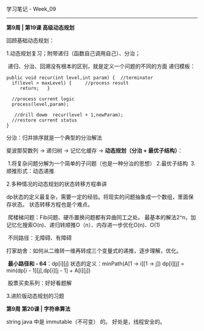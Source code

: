 学习笔记 - Week_09

------

  **第9周 | 第19课 高级动态规划**

  回顾基础动态规划：

  1.动态规划复习；附带递归（函数自己调用自己）、分治；

​     递归、分治、回溯没有根本的区别，就是定义一个问题的不同的方面
​     递归模板：

```
public void recur(int level,int param) {  //terminator
  if(level > maxLevel) {     //process result
     return;   }
   
  //process current logic
  process(level,param);

   //drill dowm  recur(level + 1,newParam);
  //restore current status
}
```


  分治：归并排序就是一个典型的分治解法

  斐波那契数列 -> 递归树 -> 记忆化缓存 -> **动态规划（分治 + 最优子结构）**：

​    1.将复杂问题分解为一个简单的子问题（也是一种分治的思想）
​     2.最优子结构
​     3.顺推形式：动态递推

  2.多种情况的动态规划的状态转移方程串讲

​     dp状态的定义最复杂，需要一定的经验。将现实的问题抽象成一个数组，里面保存状态。 状态转移方程也是个难点。

​     爬楼梯问题：Fib问题、硬币置换问题都有异曲同工之处。 最基本的解法2^n，加记忆化搜索O(n)、递归转顺推O（n）、内存进一步优化O(n)、O(1)

​     不同路径：无障碍、有障碍

​     打家劫舍：如何从二维转一维再转成三个变量式的递推，逐步理解，优化。

​     **最小路径和 - 64**：dp[i][j] 状态的定义：minPath(A[1 -> i][1 -> j])          dp[i][j] = min(dp[i - 1][j],dp[i][j - 1] + A[i][j])

​     股票买卖系列：好好看题解
​     

  3.进阶版动态规划的习题



  **第9周 第20课 | 字符串算法**  

string java 中是 immutable（不可变） 的。 好处是，线程安全的。